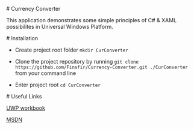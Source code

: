 \# Currency Converter

This application demonstrates some simple principles of C# & XAML possibilites in Universal Windows Platform.

\# Installation

- Create project root folder ```mkdir CurConverter```

- Clone the project repository by running ```git clone https://github.com/Finsfir/Currency-Converter.git ./CurConverter``` from your command line

- Enter project root ```cd CurConverter```

\# Useful Links

[UWP workbook](https://metanit.com/sharp/uwp/)

[MSDN](https://docs.microsoft.com/ru-ru/windows/uwp/)
